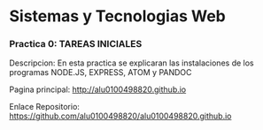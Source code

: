 # Sistemas y Tecnologias Web

### Practica 0: TAREAS INICIALES

Descripcion: En esta practica se explicaran las instalaciones de los programas NODE.JS, EXPRESS, ATOM y PANDOC

Pagina principal: http://alu0100498820.github.io

Enlace Repositorio: https://github.com/alu0100498820/alu0100498820.github.io
